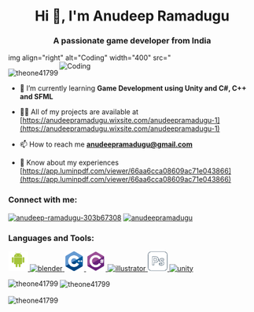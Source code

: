 <h1 align="center">Hi 👋, I'm Anudeep Ramadugu</h1>
<h3 align="center">A passionate game developer from India</h3>
img align="right" alt="Coding" width="400" src="
<img align="right" alt="Coding" width="400" src="https://camo.githubusercontent.com/2366b34bb903c09617990fb5fff4622f3e941349e846ddb7e73df872a9d21233/68747470733a2f2f63646e2e6472696262626c652e636f6d2f75736572732f3733303730332f73637265656e73686f74732f363538313234332f6176656e746f2e676966">

<p align="left"> <img src="https://komarev.com/ghpvc/?username=theone41799&label=Profile%20views&color=0e75b6&style=flat" alt="theone41799" /> </p>

- 🌱 I’m currently learning **Game Development using Unity and C#, C++ and SFML**

- 👨‍💻 All of my projects are available at [https://anudeepramadugu.wixsite.com/anudeepramadugu-1](https://anudeepramadugu.wixsite.com/anudeepramadugu-1)

- 📫 How to reach me **anudeepramadugu@gmail.com**

- 📄 Know about my experiences [https://app.luminpdf.com/viewer/66aa6cca08609ac71e043866](https://app.luminpdf.com/viewer/66aa6cca08609ac71e043866)

<h3 align="left">Connect with me:</h3>
<p align="left">
<a href="https://linkedin.com/in/anudeep-ramadugu-303b67308" target="blank"><img align="center" src="https://raw.githubusercontent.com/rahuldkjain/github-profile-readme-generator/master/src/images/icons/Social/linked-in-alt.svg" alt="anudeep-ramadugu-303b67308" height="30" width="40" /></a>
<a href="https://www.youtube.com/c/anudeepramadugu" target="blank"><img align="center" src="https://raw.githubusercontent.com/rahuldkjain/github-profile-readme-generator/master/src/images/icons/Social/youtube.svg" alt="anudeepramadugu" height="30" width="40" /></a>
</p>

<h3 align="left">Languages and Tools:</h3>
<p align="left"> <a href="https://developer.android.com" target="_blank" rel="noreferrer"> <img src="https://raw.githubusercontent.com/devicons/devicon/master/icons/android/android-original-wordmark.svg" alt="android" width="40" height="40"/> </a> <a href="https://www.blender.org/" target="_blank" rel="noreferrer"> <img src="https://download.blender.org/branding/community/blender_community_badge_white.svg" alt="blender" width="40" height="40"/> </a> <a href="https://www.w3schools.com/cpp/" target="_blank" rel="noreferrer"> <img src="https://raw.githubusercontent.com/devicons/devicon/master/icons/cplusplus/cplusplus-original.svg" alt="cplusplus" width="40" height="40"/> </a> <a href="https://www.w3schools.com/cs/" target="_blank" rel="noreferrer"> <img src="https://raw.githubusercontent.com/devicons/devicon/master/icons/csharp/csharp-original.svg" alt="csharp" width="40" height="40"/> </a> <a href="https://www.adobe.com/in/products/illustrator.html" target="_blank" rel="noreferrer"> <img src="https://www.vectorlogo.zone/logos/adobe_illustrator/adobe_illustrator-icon.svg" alt="illustrator" width="40" height="40"/> </a> <a href="https://www.photoshop.com/en" target="_blank" rel="noreferrer"> <img src="https://raw.githubusercontent.com/devicons/devicon/master/icons/photoshop/photoshop-line.svg" alt="photoshop" width="40" height="40"/> </a> <a href="https://unity.com/" target="_blank" rel="noreferrer"> <img src="https://www.vectorlogo.zone/logos/unity3d/unity3d-icon.svg" alt="unity" width="40" height="40"/> </a> </p>

<p><img align="left" src="https://github-readme-stats.vercel.app/api/top-langs?username=theone41799&show_icons=true&locale=en&layout=compact" alt="theone41799" /></p>

<p>&nbsp;<img align="center" src="https://github-readme-stats.vercel.app/api?username=theone41799&show_icons=true&locale=en" alt="theone41799" /></p>

<p><img align="center" src="https://github-readme-streak-stats.herokuapp.com/?user=theone41799&" alt="theone41799" /></p>
